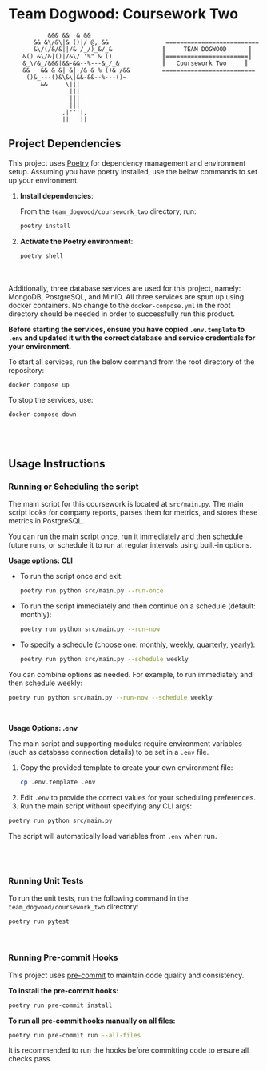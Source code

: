 # Team Dogwood: Coursework Two

```
           &&& &&  & &&
       && &\/&\|& ()|/ @, &&                ==========================
       &\/(/&/&||/& /_/)_&/_&              ║     TEAM DOGWOOD      ║
    &() &\/&|()|/&\/ '%" & ()              ║=======================║
    &_\/&_/&&&|&&-&&--%---&_/_&            ║   Coursework Two     ║
    &&   && & &| &| /& & % ()& /&&         ==========================
     ()&_---()&\&\|&&-&&--%---()~
         &&     \|||           
                 |||           
                 |||           
                 |||           
               ,|'''|,         
               ||   ||         

```

## Project Dependencies

This project uses [Poetry](https://python-poetry.org/) for dependency management and environment setup. Assuming you have poetry installed, use the below commands to set up your environment.

1. **Install dependencies**:

   From the `team_dogwood/coursework_two` directory, run:

   ```bash
   poetry install
   ```

2. **Activate the Poetry environment**:

   ```bash
   poetry shell
   ```

<br><br>
Additionally, three database services are used for this project, namely: MongoDB, PostgreSQL, and MinIO. All three services are spun up using docker containers. No change to the `docker-compose.yml` in the root directory should be needed in order to successfully run this product.

**Before starting the services, ensure you have copied `.env.template` to `.env` and updated it with the correct database and service credentials for your environment.**

To start all services, run the below command from the root directory of the repository:

```bash
docker compose up
```

To stop the services, use:

```bash
docker compose down
```

<br><br>

## Usage Instructions

### Running or Scheduling the script
The main script for this coursework is located at `src/main.py`. 
The main script looks for company reports, parses them for metrics, and stores these metrics in PostgreSQL.

You can run the main script once, run it immediately and then schedule future runs, or schedule it to run at regular intervals using built-in options.

**Usage options: CLI**

- To run the script once and exit:
  ```bash
  poetry run python src/main.py --run-once
  ```

- To run the script immediately and then continue on a schedule (default: monthly):
  ```bash
  poetry run python src/main.py --run-now
  ```

- To specify a schedule (choose one: monthly, weekly, quarterly, yearly):
  ```bash
  poetry run python src/main.py --schedule weekly
  ```

You can combine options as needed. For example, to run immediately and then schedule weekly:
  ```bash
  poetry run python src/main.py --run-now --schedule weekly
  ```

<br>

**Usage Options: .env**

The main script and supporting modules require environment variables (such as database connection details) to be set in a `.env` file.

1. Copy the provided template to create your own environment file:
   ```bash
   cp .env.template .env
   ```
2. Edit `.env` to provide the correct values for your scheduling preferences.
3. Run the main script without specifying any CLI args:
  ```bash
  poetry run python src/main.py
  ```

The script will automatically load variables from `.env` when run.


<br><br>

### Running Unit Tests

To run the unit tests, run the following command in the `team_dogwood/coursework_two` directory:
```bash
poetry run pytest
```

<br>

### Running Pre-commit Hooks

This project uses [pre-commit](https://pre-commit.com/) to maintain code quality and consistency.

**To install the pre-commit hooks:**
```bash
poetry run pre-commit install
```

**To run all pre-commit hooks manually on all files:**
```bash
poetry run pre-commit run --all-files
```

It is recommended to run the hooks before committing code to ensure all checks pass.

